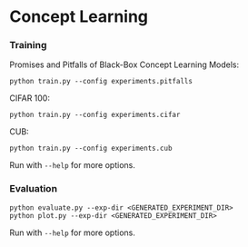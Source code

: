 # Concept Learning

### Training

Promises and Pitfalls of Black-Box Concept Learning Models:

    python train.py --config experiments.pitfalls

CIFAR 100:

    python train.py --config experiments.cifar

CUB:

    python train.py --config experiments.cub

Run with `--help` for more options.

### Evaluation

    python evaluate.py --exp-dir <GENERATED_EXPERIMENT_DIR>
    python plot.py --exp-dir <GENERATED_EXPERIMENT_DIR>

Run with `--help` for more options.
